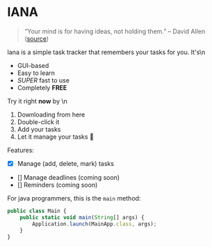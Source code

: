 # IANA
> “Your mind is for having ideas, not holding them.” – David Allen ([source](https://dansilvestre.com/productivity-quotes/))

Iana is a simple task tracker that remembers your tasks for you. It's\n
* GUI-based
* Easy to learn
* *SUPER* fast to use
* Completely **FREE**

Try it right **now** by \n
1. Downloading from here
2. Double-click it
3. Add your tasks
4. Let it manage your tasks :metal:

Features:
- [x] Manage (add, delete, mark) tasks
- [] Manage deadlines (coming soon)
- [] Reminders (coming soon)


For java programmers, this is the `main` method:
```javascript
public class Main {
    public static void main(String[] args) {
        Application.launch(MainApp.class, args);
    }
}
```
